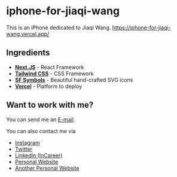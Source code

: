 # iphone-for-jiaqi-wang
This is an iPhone dedicated to Jiaqi Wang.
https://iphone-for-jiaqi-wang.vercel.app/

## Ingredients

- [**Next.JS**](https://nextjs.org/) - 
  React Framework
- [**Tailwind CSS**](https://tailwindcss.com/) - 
  CSS Framework
- [**SF Symbols**](https://developer.apple.com/sf-symbols/) - 
  Beautiful hand-crafted SVG icons
- [**Vercel**](https://vercel.com/) - 
  Platform to deploy

## Want to work with me?

You can send me an [E-mail](mailto:dieboldhan123@gmail.com).

You can also contact me via 
- [Instagram](https://www.instagram.com/dabaz_luvs_hot_girls/)
- [Twitter](https://twitter.com/dab_az/)
- [LinkedIn (InCareer)](https://www.linkedin.cn/incareer/in/diebold-dai-816814177)
- [Personal Website](https://dabaz.vercel.app)
- [Another Personal Website](http://dabazofficial.com)
